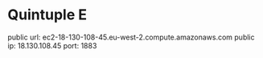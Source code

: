 # Quintuple E

public url: ec2-18-130-108-45.eu-west-2.compute.amazonaws.com
public ip: 18.130.108.45
port: 1883
